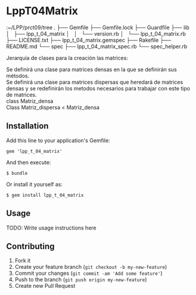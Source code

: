 # LppT04Matrix

:~/LPP/prct09/tree
.
├── Gemfile
├── Gemfile.lock
├── Guardfile
├── lib
│   ├── lpp_t_04_matrix
│   │   └── version.rb
│   └── lpp_t_04_matrix.rb
├── LICENSE.txt
├── lpp_t_04_matrix.gemspec
├── Rakefile
├── README.md
└── spec
    ├── lpp_t_04_matrix_spec.rb
    └── spec_helper.rb


Jerarquia de clases para la creación las matrices:

Se definirá una clase para matrices densas en la que se definirán sus métodos.  
Se definirá una clase para matrices dispersas que heredará de matrices densas y se redefinirán los metodos necesarios para trabajar con este tipo de matrices.  
class Matriz_densa  
Class Matriz_dispersa < Matriz_densa

## Installation

Add this line to your application's Gemfile:

    gem 'lpp_t_04_matrix'

And then execute:

    $ bundle

Or install it yourself as:

    $ gem install lpp_t_04_matrix

## Usage

TODO: Write usage instructions here

## Contributing

1. Fork it
2. Create your feature branch (`git checkout -b my-new-feature`)
3. Commit your changes (`git commit -am 'Add some feature'`)
4. Push to the branch (`git push origin my-new-feature`)
5. Create new Pull Request
